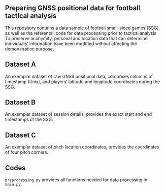 Preparing GNSS positional data for football tactical analysis
---------------------------------------------------------
This repository contains a data sample of football small-sided games (SSG), as well as the referentail code for data processing prior to tactical analysis. To preserve anonymity, personal and location data that can determine individuals' information have been modified without affecting the demonstration purpose.

Dataset A
---------------------------------------------------------
An exemplar dataset of raw GNSS positional data, comprises columns of timestamp (Unix), and players' latitude and longitude coordinates during the SSG.

Dataset B
---------------------------------------------------------
An exemplar dataset of session details, provides the exact start and end timestamps of the SSG.

Dataset C
---------------------------------------------------------
An exemplar dataset of pitch location coordinates, provides the coordinates of four pitch corners.

Codes
---------------------------------------------------------
`preprocessing.py` provides all functions needed for data processing in `main.py`
